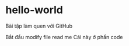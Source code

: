 hello-world
===========

Bài tập làm quen với GitHub

Bắt đầu modify file read me
Cái này ở phần code
